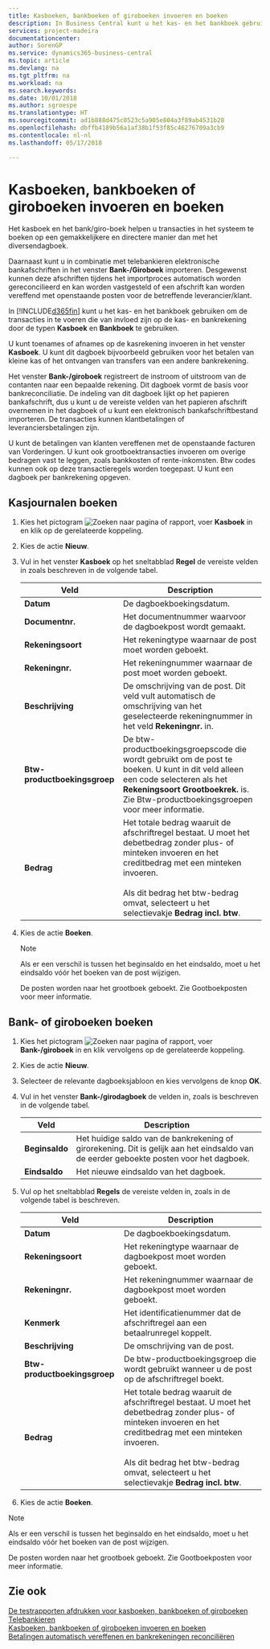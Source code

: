 ```yaml
---
title: Kasboeken, bankboeken of giroboeken invoeren en boeken
description: In Business Central kunt u het kas- en het bankboek gebruiken om de transacties in te voeren die van invloed zijn op de kas- en bankrekening door **Kasboek** en **Bankboek** te gebruiken.
services: project-madeira
documentationcenter: 
author: SorenGP
ms.service: dynamics365-business-central
ms.topic: article
ms.devlang: na
ms.tgt_pltfrm: na
ms.workload: na
ms.search.keywords: 
ms.date: 10/01/2018
ms.author: sgroespe
ms.translationtype: HT
ms.sourcegitcommit: ad1b888d475c0523c5a905e804a3f89ab4531b28
ms.openlocfilehash: dbffb4189b56a1af38b1f53f85c46276709a3cb9
ms.contentlocale: nl-nl
ms.lasthandoff: 05/17/2018

---
```

# <a name="enter-and-post-cash-and-bankgiro-journals"></a>Kasboeken, bankboeken of giroboeken invoeren en boeken
Het kasboek en het bank/giro-boek helpen u transacties in het systeem te boeken op een gemakkelijkere en directere manier dan met het diversendagboek.  

Daarnaast kunt u in combinatie met telebankieren elektronische bankafschriften in het venster **Bank-/Giroboek** importeren. Desgewenst kunnen deze afschriften tijdens het importproces automatisch worden gereconcilieerd en kan worden vastgesteld of een afschrift kan worden vereffend met openstaande posten voor de betreffende leverancier/klant.

In [!INCLUDE[d365fin](../../includes/d365fin_md.md)] kunt u het kas- en het bankboek gebruiken om de transacties in te voeren die van invloed zijn op de kas- en bankrekening door de typen **Kasboek** en **Bankboek** te gebruiken.  

U kunt toenames of afnames op de kasrekening invoeren in het venster **Kasboek**. U kunt dit dagboek bijvoorbeeld gebruiken voor het betalen van kleine kas of het ontvangen van transfers van een andere bankrekening.  

Het venster **Bank-/giroboek** registreert de instroom of uitstroom van de contanten naar een bepaalde rekening. Dit dagboek vormt de basis voor bankreconciliatie. De indeling van dit dagboek lijkt op het papieren bankafschrift, dus u kunt u de vereiste velden van het papieren afschrift overnemen in het dagboek of u kunt een elektronisch bankafschriftbestand importeren. De transacties kunnen klantbetalingen of leveranciersbetalingen zijn.  

U kunt de betalingen van klanten vereffenen met de openstaande facturen van Vorderingen. U kunt ook grootboektransacties invoeren om overige bedragen vast te leggen, zoals bankkosten of rente-inkomsten. Btw codes kunnen ook op deze transactieregels worden toegepast. U kunt een dagboek per bankrekening opgeven.  

## <a name="to-post-cash-journals"></a>Kasjournalen boeken  

1.  Kies het pictogram ![Zoeken naar pagina of rapport](../../media/ui-search/search_small.png "pictogram Zoeken naar pagina of rapport"), voer **Kasboek** in en klik op de gerelateerde koppeling.  
2.  Kies de actie **Nieuw**.  
3.  Vul in het venster **Kasboek** op het sneltabblad **Regel** de vereiste velden in zoals beschreven in de volgende tabel.  

    |Veld|Description|  
    |---------------------------------|---------------------------------------|  
    |**Datum**|De dagboekboekingsdatum.|  
    |**Documentnr.**|Het documentnummer waarvoor de dagboekpost wordt gemaakt.|  
    |**Rekeningsoort**|Het rekeningtype waarnaar de post moet worden geboekt.|  
    |**Rekeningnr.**|Het rekeningnummer waarnaar de post moet worden geboekt.|  
    |**Beschrijving**|De omschrijving van de post. Dit veld vult automatisch de omschrijving van het geselecteerde rekeningnummer in het veld **Rekeningnr.** in.|  
    |**Btw-productboekingsgroep**|De btw-productboekingsgroepscode die wordt gebruikt om de post te boeken. U kunt in dit veld alleen een code selecteren als het **Rekeningsoort** **Grootboekrek.** is. Zie Btw-productboekingsgroepen voor meer informatie.|  
    |**Bedrag**|Het totale bedrag waaruit de afschriftregel bestaat. U moet het debetbedrag zonder plus- of minteken invoeren en het creditbedrag met een minteken invoeren.<br /><br /> Als dit bedrag het btw-bedrag omvat, selecteert u het selectievakje **Bedrag incl. btw**.|  

4.  Kies de actie **Boeken**.  

    > [!NOTE]  
    >  Als er een verschil is tussen het beginsaldo en het eindsaldo, moet u het eindsaldo vóór het boeken van de post wijzigen.  

     De posten worden naar het grootboek geboekt. Zie Gootboekposten voor meer informatie.  

## <a name="to-post-bank-or-giro-journals"></a>Bank- of giroboeken boeken  

1.  Kies het pictogram ![Zoeken naar pagina of rapport](../../media/ui-search/search_small.png "pictogram Zoeken naar pagina of rapport"), voer **Bank-/giroboek** in en klik vervolgens op de gerelateerde koppeling.  
2.  Kies de actie **Nieuw**.  
3.  Selecteer de relevante dagboeksjabloon en kies vervolgens de knop **OK**.  
4.  Vul in het venster **Bank-/girodagboek** de velden in, zoals is beschreven in de volgende tabel.  

    |Veld|Description|  
    |---------------------------------|---------------------------------------|  
    |**Beginsaldo**|Het huidige saldo van de bankrekening of girorekening. Dit is gelijk aan het eindsaldo van de eerder geboekte posten voor het dagboek.|  
    |**Eindsaldo**|Het nieuwe eindsaldo van het dagboek.|  

5.  Vul op het sneltabblad **Regels** de vereiste velden in, zoals in de volgende tabel is beschreven.  

    |Veld|Description|  
    |---------------------------------|---------------------------------------|  
    |**Datum**|De dagboekboekingsdatum.|  
    |**Rekeningsoort**|Het rekeningtype waarnaar de dagboekpost moet worden geboekt.|  
    |**Rekeningnr.**|Het rekeningnummer waarnaar de dagboekpost moet worden geboekt.|  
    |**Kenmerk**|Het identificatienummer dat de afschriftregel aan een betaalrunregel koppelt.|  
    |**Beschrijving**|De omschrijving van de post.|  
    |**Btw-productboekingsgroep**|De btw-productboekingsgroep die wordt gebruikt wanneer u de post op de afschriftregel boekt.|  
    |**Bedrag**|Het totale bedrag waaruit de afschriftregel bestaat. U moet het debetbedrag zonder plus- of minteken invoeren en het creditbedrag met een minteken invoeren.<br /><br /> Als dit bedrag het btw-bedrag omvat, selecteert u het selectievakje **Bedrag incl. btw**.|  

6.  Kies de actie **Boeken**.  

> [!NOTE]  
>  Als er een verschil is tussen het beginsaldo en het eindsaldo, moet u het eindsaldo vóór het boeken van de post wijzigen.  

De posten worden naar het grootboek geboekt. Zie Gootboekposten voor meer informatie.  

## <a name="see-also"></a>Zie ook  
 [De testrapporten afdrukken voor kasboeken, bankboeken of giroboeken](how-to-print-the-test-reports-for-cash-and-bank-or-giro-journals.md)  
 [Telebankieren](telebanking.md)   
 [Kasboeken, bankboeken of giroboeken invoeren en boeken](how-to-enter-and-post-cash-and-bank-or-giro-journals.md)  
 [Betalingen automatisch vereffenen en bankrekeningen reconciliëren](../../receivables-apply-payments-auto-reconcile-bank-accounts.md)

